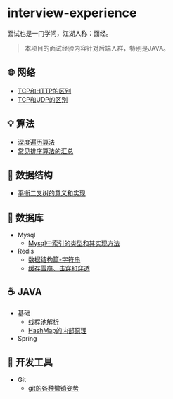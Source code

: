 # interview-experience
面试也是一门学问，江湖人称：面经。

> 本项目的面试经验内容针对后端人群，特别是JAVA。

## :globe_with_meridians: 网络
* [TCP和HTTP的区别](/network/TCP和HTTP的区别.md)
* [TCP和UDP的区别](/network/TCP和UDP的区别.md)

## :bulb: 算法
* [深度遍历算法](/algorithm/深度遍历算法.md)
* [常见排序算法的汇总](/algorithm/常见排序算法的汇总.md)

## :signal_strength: 数据结构
* [平衡二叉树的意义和实现](/data-structure/平衡二叉树的意义和实现.md)

## :floppy_disk: 数据库
* Mysql
  * [Mysql中索引的类型和其实现方法](/database/mysql/Mysql中索引的类型和其实现方法.md)
* Redis
  * [数据结构篇-字符串](/database/redis/【数据结构篇】字符串.md)
  * [缓存雪崩、击穿和穿透](/database/redis/缓存雪崩、击穿和穿透.md)

## :coffee: JAVA
* 基础
  * [线程池解析](/java/base/线程池解析.md)
  * [HashMap的内部原理](/java/base/HashMap的内部原理.md)
* Spring
  
## :hammer: 开发工具
* Git
  * [git的各种撤销姿势](/tool/git/git的各种撤销姿势.md)